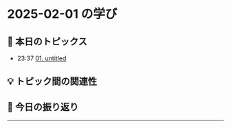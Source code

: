 # 2025-02-01 の学び

## 📝 本日のトピックス

- 23:37 [01. untitled](./01-untitled/)

## 💡 トピック間の関連性

## 📌 今日の振り返り

---